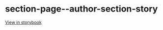 # section-page--author-section-story

[View in storybook](https://raw.githack.com/Independent-Digital-News-and-Media-Ltd/standard-pwamp-sb/PR-896-sb/index.html?path=/story/section-page--author-section-story)